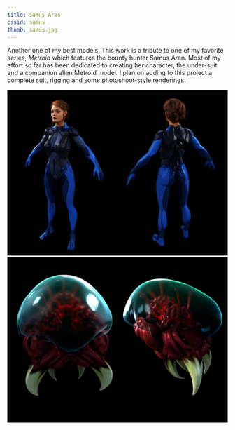 ```yaml
---
title: Samus Aran
cssid: samus
thumb: samus.jpg
---
```

Another one of my best models. This work is a tribute to one of my favorite series, _Metroid_ which features the bounty hunter Samus Aran. Most of my effort so far has been dedicated to creating her character, the under-suit and a companion alien Metroid model. I plan on adding to this project a complete suit, rigging and some photoshoot-style renderings.

![Main Image](/assets/img/samus.jpg)
![Main Image](/assets/img/metroid.jpg)
